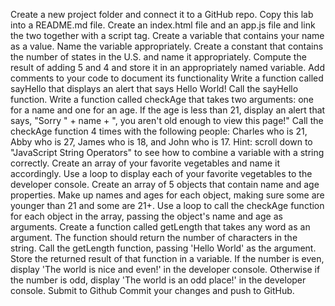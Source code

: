 Create a new project folder and connect it to a GitHub repo. Copy this lab into a README.md file.
Create an index.html file and an app.js file and link the two together with a script tag.
Create a variable that contains your name as a value.
Name the variable appropriately.
Create a constant that contains the number of states in the U.S. and name it appropriately.
Compute the result of adding 5 and 4 and store it in an appropriately named variable.
Add comments to your code to document its functionality
Write a function called sayHello that displays an alert that says Hello World!
Call the sayHello function.
Write a function called checkAge that takes two arguments: one for a name and one for an age. If the age is less than 21, display an alert that says, "Sorry " + name + ", you aren't old enough to view this page!"
Call the checkAge function 4 times with the following people: Charles who is 21, Abby who is 27, James who is 18, and John who is 17.
Hint: scroll down to "JavaScript String Operators" to see how to combine a variable with a string correctly.
Create an array of your favorite vegetables and name it accordingly.
Use a loop to display each of your favorite vegetables to the developer console.
Create an array of 5 objects that contain name and age properties. Make up names and ages for each object, making sure some are younger than 21 and some are 21+.
Use a loop to call the checkAge function for each object in the array, passing the object's name and age as arguments.
Create a function called getLength that takes any word as an argument. The function should return the number of characters in the string.
Call the getLength function, passing 'Hello World' as the argument. Store the returned result of that function in a variable.
If the number is even, display 'The world is nice and even!' in the developer console. Otherwise if the number is odd, display 'The world is an odd place!' in the developer console.
Submit to Github
Commit your changes and push to GitHub.
